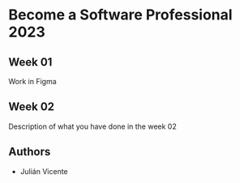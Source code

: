 # Become a Software Professional 2023

## Week 01
Work in Figma

## Week 02
Description of what you have done in the week 02

## Authors
- Julián Vicente